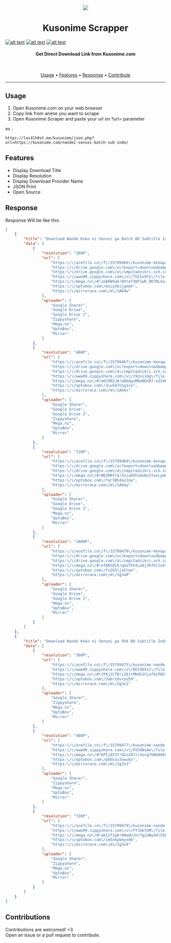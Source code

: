 <p align="center">
<img src="https://i.pinimg.com/originals/a3/1b/ec/a31becfcb76c2a3d73118c2b7b302b0b.png"  align="center"/>
</p>

<h1 align="center"> Kusonime Scrapper </h1>
<!-- Please don't remove this: Grab your social icons from https://github.com/carlsednaoui/gitsocial -->

<!-- display the social media buttons in your README -->

[![alt text][1.1]][1]
[![alt text][2.1]][2]
[![alt text][6.1]][6]


<!-- links to social media icons -->
<!-- no need to change these -->

<!-- icons with padding -->

[1.1]: http://i.imgur.com/tXSoThF.png (twitter icon with padding)
[2.1]: http://i.imgur.com/P3YfQoD.png (facebook icon with padding)
[6.1]: http://i.imgur.com/0o48UoR.png (github icon with padding)

<!-- icons without padding -->

[1.2]: http://i.imgur.com/wWzX9uB.png (twitter icon without padding)
[2.2]: http://i.imgur.com/fep1WsG.png (facebook icon without padding)
[6.2]: http://i.imgur.com/9I6NRUm.png (github icon without padding)


<!-- links to your social media accounts -->
<!-- update these accordingly -->

[1]: http://www.twitter.com/@ngomong_kotor
[2]: http://www.facebook.com/azum.co
[6]: http://www.github.com/RINNN-666

<!-- Please don't remove this: Grab your social icons from https://github.com/carlsednaoui/gitsocial -->
<h4 align="center"> Get Direct Download Link from Kusonime.com<br/></h4>
<br/>
 </p>
 <p align="center">
  <a href="#usage">Usage</a> •
  <a href="#features">Features</a> •
  <a href="#response">Response</a> •
  <a href="#contributions">Contribute</a>
</p>

---

## Usage
1. Open Kusonime.com on your web browser
2. Copy link from anime you want to scrape
3. Open Kusonime Scraper and paste your url on ?url= parameter

ex : 
```
https://loc4lh0st.me/kusonime/json.php?url=https://kusonime.com/nandei-sensei-batch-sub-indo/
```
## Features
* Display Download Title
* Display Resolution
* Display Download Provider Name
* JSON Print
* Open Source

## Response
Response Will be like this:

```json
[
    {
        "title": "Download Nande Koko ni Sensei ga Batch BD Subtitle Indonesia",
        "data": [
            {
                "resolution": "360P",
                "url": [
                    "https:\/\/acefile.co\/f\/15799466\/kusonime-kenapa-lo-ada-disini-sensei-bd-360p-rar",
                    "https:\/\/drive.google.com\/uc?export=download&amp;id=1v2F5UF6g9C2973xcBHQ-IDGsrpvqAwSh",
                    "https:\/\/drive.google.com\/a\/smpitadzikri.sch.id\/uc?export=download&amp;id=1wkaiqnws1D_4LusfpA5rgNhDbyvVlqSX",
                    "https:\/\/www99.zippyshare.com\/v\/ThI5z97y\/file.html",
                    "https:\/\/mega.nz\/#!uSARWSwb!BVtef3QF1wR_8D70L4aJ84Y2K06s43TdDjD_Gbp-Z7g",
                    "https:\/\/uptobox.com\/mxiyhbijgemh",
                    "https:\/\/mirrorace.com\/m\/1A64w"
                ],
                "uploader": [
                    "Google Sharer",
                    "Google Drive",
                    "Google Drive 2",
                    "Zippyshare",
                    "Mega.nz",
                    "UptoBox",
                    "Mirror"
                ]
            },
            {
                "resolution": "480P",
                "url": [
                    "https:\/\/acefile.co\/f\/15799467\/kusonime-kenapa-lo-ada-disini-sensei-bd-480p-rar",
                    "https:\/\/drive.google.com\/uc?export=download&amp;id=1J6M9XzK8bevzScaaOLqmUkRIh5b_YpPh",
                    "https:\/\/drive.google.com\/a\/smpitadzikri.sch.id\/uc?export=download&amp;id=11Y9R-VVRdCnpcMrmBFKUTod4L3NnNV4C",
                    "https:\/\/www99.zippyshare.com\/v\/z92viiUg\/file.html",
                    "https:\/\/mega.nz\/#!mOJXRSJA!w9k6gvM6m0DtR7-eZ34E97Bd6_EzK7Ymj0-iEXAhW1k",
                    "https:\/\/uptobox.com\/3iu547n1g1zo",
                    "https:\/\/mirrorace.com\/m\/1A64x"
                ],
                "uploader": [
                    "Google Sharer",
                    "Google Drive",
                    "Google Drive 2",
                    "Zippyshare",
                    "Mega.nz",
                    "UptoBox",
                    "Mirror"
                ]
            },
            {
                "resolution": "720P",
                "url": [
                    "https:\/\/acefile.co\/f\/15799469\/kusonime-kenapa-lo-ada-disini-sensei-bd-720p-rar",
                    "https:\/\/drive.google.com\/uc?export=download&amp;id=1FTcpHtut9vefGiLaJGJRUCNpMt1FfV3a",
                    "https:\/\/drive.google.com\/a\/smpitadzikri.sch.id\/uc?export=download&amp;id=1ZfJ66E_c2IDPJ0YY3OQmrWDLWyTNyhm",
                    "https:\/\/mega.nz\/#!WOJRRYra!ZviuDVhJmvBxIYuvLymLr59LGf0ol0Vr1IJmlOOF6G0",
                    "https:\/\/uptobox.com\/fqr38h4as2oa",
                    "https:\/\/mirrorace.com\/m\/1A64y"
                ],
                "uploader": [
                    "Google Sharer",
                    "Google Drive",
                    "Google Drive 2",
                    "Mega.nz",
                    "UptoBox",
                    "Mirror"
                ]
            },
            {
                "resolution": "1080P",
                "url": [
                    "https:\/\/acefile.co\/f\/15799470\/kusonime-kenapa-lo-ada-disini-sensei-bd-1080p-rar",
                    "https:\/\/drive.google.com\/uc?export=download&amp;id=1CD9OXPvJL1Sn-i_RAIe69WcAN-s5YEBg",
                    "https:\/\/drive.google.com\/a\/smpitadzikri.sch.id\/uc?export=download&amp;id=1vY413stPwwqA8y66I2Ofiu1hlKiDDGXb",
                    "https:\/\/mega.nz\/#!efARSQCK!qeGTFhILo0j3kfblIoV4vo74STASEg1iKfxa2q_1bpg",
                    "https:\/\/uptobox.com\/fo2b5ljxklee",
                    "https:\/\/mirrorace.com\/m\/2g3x0"
                ],
                "uploader": [
                    "Google Sharer",
                    "Google Drive",
                    "Google Drive 2",
                    "Mega.nz",
                    "UptoBox",
                    "Mirror"
                ]
            }
        ]
    },
    {
        "title": "Download Nande Koko ni Sensei ga OVA BD Subtitle Indonesia",
        "data": [
            {
                "resolution": "360P",
                "url": [
                    "https:\/\/acefile.co\/f\/15799475\/kusonime-nande-koko-ni-sensei-ga-bd-13-ova-360p-mp4",
                    "https:\/\/www99.zippyshare.com\/v\/DEfdOX1c\/file.html",
                    "https:\/\/mega.nz\/#!rPAj2CTB!i261rMbHSJCLofkcPA5tlo_X-SzKxdMuVir_IT-8TNg",
                    "https:\/\/uptobox.com\/2wbr1dvrpu59",
                    "https:\/\/mirrorace.com\/m\/2g3x1"
                ],
                "uploader": [
                    "Google Sharer",
                    "Zippyshare",
                    "Mega.nz",
                    "UptoBox",
                    "Mirror"
                ]
            },
            {
                "resolution": "480P",
                "url": [
                    "https:\/\/acefile.co\/f\/15799477\/kusonime-nande-koko-ni-sensei-ga-bd-13-ova-480p-mkv",
                    "https:\/\/www99.zippyshare.com\/v\/VVSXWsAe\/file.html",
                    "https:\/\/mega.nz\/#!6PIjQISY!QIxZ8ltrXxvg7GWUH49yBXSJNKkoEZ1yKzFjOdcbLJU",
                    "https:\/\/uptobox.com\/pkbn1v3xwuko",
                    "https:\/\/mirrorace.com\/m\/2g3x3"
                ],
                "uploader": [
                    "Google Sharer",
                    "Zippyshare",
                    "Mega.nz",
                    "UptoBox",
                    "Mirror"
                ]
            },
            {
                "resolution": "720P",
                "url": [
                    "https:\/\/acefile.co\/f\/15799479\/kusonime-nande-koko-ni-sensei-ga-bd-13-ova-720p-mkv",
                    "https:\/\/www99.zippyshare.com\/v\/FYlmkYnM\/file.html",
                    "https:\/\/mega.nz\/#!abIzTIpD!6WaUvJnr7giUWyd4lSSB3MR7Sqs0vNfQwC2lMWNCzJE",
                    "https:\/\/uptobox.com\/im5okpbeyx4b",
                    "https:\/\/mirrorace.com\/m\/2g3x4"
                ],
                "uploader": [
                    "Google Sharer",
                    "Zippyshare",
                    "Mega.nz",
                    "UptoBox",
                    "Mirror"
                ]
            }
        ]
    }
]
```
## Contributions
Contributions are welcomed! <3 <br/>
Open an issue or a pull request to contribute.
